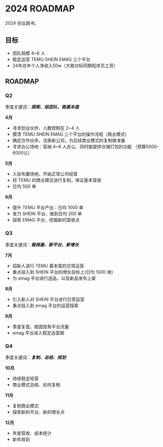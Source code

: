 # 2024 ROADMAP

2024 创业路书。

## 目标

- 团队规模 4~6 人
- 稳定运营 TEMU SHEIN EMAG 三个平台
- 24年总年个人净收入50w（大致对标同期程序员工资）


## ROADMAP

### Q2

季度关键词：***探索、组团队、做基本盘***

**4月**

- 寻求创业伙伴，人数控制在 2~4 人
- 摸清 TEMU SHEIN EMAG 三个平台的操作流程（商业模式）
- 确定合作伙伴，注册新公司，为后续商业模式的复制做准备
- 寻求办公场地：容纳 4~6 人办公、同时能提供仓储打包的功能 （预算5000-6000元）


**5月**

- 入驻布置场地，开始正常公司经营
- 将 TEMU 的商业模式进行复制，保证基本营收
- 日均 500 单

**6月**

- 提升 TEMU 平台产出：日均 1000 单
- 发力 SHEIN 平台，做到日均 200 单
- 探索 EMAG 平台，挖掘新的营收点


### Q3

季度关键词：***稳根基、新平台、新增长***

**7月**

- 招新人进行 TEMU 基本盘的日常运营
- 重点投入到 SHEIN 平台的增长目标上(日均 1000 单)
- 为 emag 平台进行选品，以及新品发布上架

**8月**

- 引入新人对 SHEIN 平台进行日常运营
- 重点投入到 emag 平台的运营探索

**9月**

- 季度复盘，稳固现有平台流量
- emag 平台进入稳定运营期


### Q4

季度关键词：***复制、总结、规划***

**10月**

- 持续稳定经营
- 商业模式总结、如何复制


**11月**

- 复制商业模式
- 探索新的平台、新的增长点


**12月**

- 年度营收、成本统计
- 新年规划
